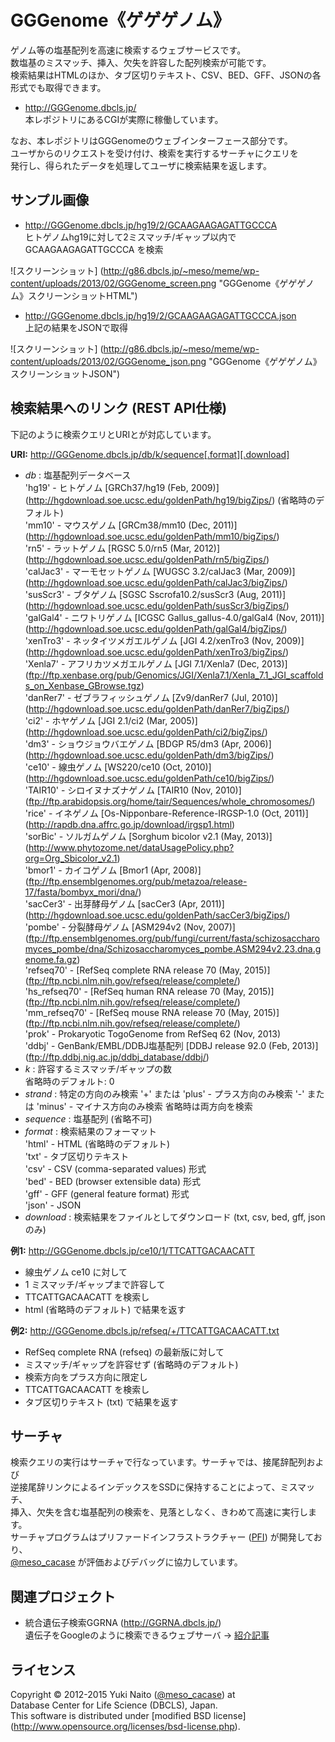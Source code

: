 GGGenome《ゲゲゲノム》
======================

ゲノム等の塩基配列を高速に検索するウェブサービスです。  
数塩基のミスマッチ、挿入、欠失を許容した配列検索が可能です。  
検索結果はHTMLのほか、タブ区切りテキスト、CSV、BED、GFF、JSONの各形式でも取得できます。

+ http://GGGenome.dbcls.jp/  
  本レポジトリにあるCGIが実際に稼働しています。

なお、本レポジトリはGGGenomeのウェブインターフェース部分です。  
ユーザからのリクエストを受け付け、検索を実行するサーチャにクエリを  
発行し、得られたデータを処理してユーザに検索結果を返します。


サンプル画像
-----

+ http://GGGenome.dbcls.jp/hg19/2/GCAAGAAGAGATTGCCCA  
  ヒトゲノムhg19に対して2ミスマッチ/ギャップ以内で GCAAGAAGAGATTGCCCA を検索

![スクリーンショット]
(http://g86.dbcls.jp/~meso/meme/wp-content/uploads/2013/02/GGGenome_screen.png
"GGGenome《ゲゲゲノム》スクリーンショットHTML")

+ http://GGGenome.dbcls.jp/hg19/2/GCAAGAAGAGATTGCCCA.json  
  上記の結果をJSONで取得

![スクリーンショット]
(http://g86.dbcls.jp/~meso/meme/wp-content/uploads/2013/02/GGGenome_json.png
"GGGenome《ゲゲゲノム》スクリーンショットJSON")


検索結果へのリンク (REST API仕様)
------

下記のように検索クエリとURIとが対応しています。

**URI:** http://GGGenome.dbcls.jp/db/k/sequence[.format][.download]

+ *db* : 塩基配列データベース  
  'hg19'        - ヒトゲノム [GRCh37/hg19 (Feb, 2009)]
                  (http://hgdownload.soe.ucsc.edu/goldenPath/hg19/bigZips/)
                  (省略時のデフォルト)  
  'mm10'        - マウスゲノム [GRCm38/mm10 (Dec, 2011)]
                  (http://hgdownload.soe.ucsc.edu/goldenPath/mm10/bigZips/)  
  'rn5'         - ラットゲノム [RGSC 5.0/rn5 (Mar, 2012)]
                  (http://hgdownload.soe.ucsc.edu/goldenPath/rn5/bigZips/)  
  'calJac3'     - マーモセットゲノム [WUGSC 3.2/calJac3 (Mar, 2009)]
                  (http://hgdownload.soe.ucsc.edu/goldenPath/calJac3/bigZips/)  
  'susScr3'     - ブタゲノム [SGSC Sscrofa10.2/susScr3 (Aug, 2011)]
                  (http://hgdownload.soe.ucsc.edu/goldenPath/susScr3/bigZips/)  
  'galGal4'     - ニワトリゲノム [ICGSC Gallus_gallus-4.0/galGal4 (Nov, 2011)]
                  (http://hgdownload.soe.ucsc.edu/goldenPath/galGal4/bigZips/)  
  'xenTro3'     - ネッタイツメガエルゲノム [JGI 4.2/xenTro3 (Nov, 2009)]
                  (http://hgdownload.soe.ucsc.edu/goldenPath/xenTro3/bigZips/)  
  'Xenla7'      - アフリカツメガエルゲノム [JGI 7.1/Xenla7 (Dec, 2013)]
                  (ftp://ftp.xenbase.org/pub/Genomics/JGI/Xenla7.1/Xenla_7.1_JGI_scaffolds_on_Xenbase_GBrowse.tgz)  
  'danRer7'     - ゼブラフィッシュゲノム [Zv9/danRer7 (Jul, 2010)]
                  (http://hgdownload.soe.ucsc.edu/goldenPath/danRer7/bigZips/)  
  'ci2'         - ホヤゲノム [JGI 2.1/ci2 (Mar, 2005)]
                  (http://hgdownload.soe.ucsc.edu/goldenPath/ci2/bigZips/)  
  'dm3'         - ショウジョウバエゲノム [BDGP R5/dm3 (Apr, 2006)]
                  (http://hgdownload.soe.ucsc.edu/goldenPath/dm3/bigZips/)  
  'ce10'        - 線虫ゲノム [WS220/ce10 (Oct, 2010)]
                  (http://hgdownload.soe.ucsc.edu/goldenPath/ce10/bigZips/)  
  'TAIR10'      - シロイヌナズナゲノム [TAIR10 (Nov, 2010)]
                  (ftp://ftp.arabidopsis.org/home/tair/Sequences/whole_chromosomes/)  
  'rice'        - イネゲノム [Os-Nipponbare-Reference-IRGSP-1.0 (Oct, 2011)]
                  (http://rapdb.dna.affrc.go.jp/download/irgsp1.html)  
  'sorBic'      - ソルガムゲノム [Sorghum bicolor v2.1 (May, 2013)]
                  (http://www.phytozome.net/dataUsagePolicy.php?org=Org_Sbicolor_v2.1)  
  'bmor1'       - カイコゲノム [Bmor1 (Apr, 2008)]
                  (ftp://ftp.ensemblgenomes.org/pub/metazoa/release-17/fasta/bombyx_mori/dna/)  
  'sacCer3'     - 出芽酵母ゲノム [sacCer3 (Apr, 2011)]
                  (http://hgdownload.soe.ucsc.edu/goldenPath/sacCer3/bigZips/)  
  'pombe'       - 分裂酵母ゲノム [ASM294v2 (Nov, 2007)]
                  (ftp://ftp.ensemblgenomes.org/pub/fungi/current/fasta/schizosaccharomyces_pombe/dna/Schizosaccharomyces_pombe.ASM294v2.23.dna.genome.fa.gz)  
  'refseq70'    - [RefSeq complete RNA release 70 (May, 2015)]
                  (ftp://ftp.ncbi.nlm.nih.gov/refseq/release/complete/)  
  'hs_refseq70' - [RefSeq human RNA release 70 (May, 2015)]
                  (ftp://ftp.ncbi.nlm.nih.gov/refseq/release/complete/)  
  'mm_refseq70' - [RefSeq mouse RNA release 70 (May, 2015)]
                  (ftp://ftp.ncbi.nlm.nih.gov/refseq/release/complete/)  
  'prok'        - Prokaryotic TogoGenome from RefSeq 62 (Nov, 2013)  
  'ddbj'        - GenBank/EMBL/DDBJ塩基配列 [DDBJ release 92.0 (Feb, 2013)]
                  (ftp://ftp.ddbj.nig.ac.jp/ddbj_database/ddbj/)  
+ *k* : 許容するミスマッチ/ギャップの数  
  省略時のデフォルト: 0
+ *strand* : 特定の方向のみ検索
  '+' または 'plus'  - プラス方向のみ検索
  '-' または 'minus' - マイナス方向のみ検索
  省略時は両方向を検索
+ *sequence* : 塩基配列 (省略不可)
+ *format* : 検索結果のフォーマット  
  'html' - HTML (省略時のデフォルト)  
  'txt'  - タブ区切りテキスト  
  'csv'  - CSV (comma-separated values) 形式  
  'bed'  - BED (browser extensible data) 形式  
  'gff'  - GFF (general feature format) 形式  
  'json' - JSON
+ *download* : 検索結果をファイルとしてダウンロード (txt, csv, bed, gff, jsonのみ)

**例1:** http://GGGenome.dbcls.jp/ce10/1/TTCATTGACAACATT

+ 線虫ゲノム ce10 に対して
+ 1 ミスマッチ/ギャップまで許容して
+ TTCATTGACAACATT を検索し
+ html (省略時のデフォルト) で結果を返す

**例2:** http://GGGenome.dbcls.jp/refseq/+/TTCATTGACAACATT.txt

+ RefSeq complete RNA (refseq) の最新版に対して
+ ミスマッチ/ギャップを許容せず (省略時のデフォルト)
+ 検索方向をプラス方向に限定し
+ TTCATTGACAACATT を検索し
+ タブ区切りテキスト (txt) で結果を返す


サーチャ
-----

検索クエリの実行はサーチャで行なっています。サーチャでは、接尾辞配列および  
逆接尾辞リンクによるインデックスをSSDに保持することによって、ミスマッチ、  
挿入、欠失を含む塩基配列の検索を、見落としなく、きわめて高速に実行します。  
サーチャプログラムはプリファードインフラストラクチャー
([PFI](http://preferred.jp/)) が開発しており、  
[@meso_cacase](http://twitter.com/meso_cacase)
が評価およびデバッグに協力しています。


関連プロジェクト
--------

+ 統合遺伝子検索GGRNA (http://GGRNA.dbcls.jp/)  
  遺伝子をGoogleのように検索できるウェブサーバ
  → [紹介記事](http://first.lifesciencedb.jp/from_dbcls/e0001)


ライセンス
--------

Copyright &copy; 2012-2015 Yuki Naito
 ([@meso_cacase](http://twitter.com/meso_cacase)) at  
Database Center for Life Science (DBCLS), Japan.  
This software is distributed under [modified BSD license]
 (http://www.opensource.org/licenses/bsd-license.php).
